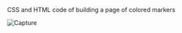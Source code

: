 CSS and HTML code of building a page of colored markers

![Capture](https://github.com/user-attachments/assets/6832e22f-eb7a-41ca-944e-93aef49b5919)
